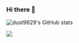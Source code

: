 ### Hi there 👋

<!--
**dust9629/dust9629** is a ✨ _special_ ✨ repository because its `README.md` (this file) appears on your GitHub profile.

Here are some ideas to get you started:

- 🔭 I’m currently working on ...
- 🌱 I’m currently learning ...
- 👯 I’m looking to collaborate on ...
- 🤔 I’m looking for help with ...
- 💬 Ask me about ...
- 📫 How to reach me: ...
- 😄 Pronouns: ...
- ⚡ Fun fact: ...
-->

![dust9629's GitHub stats](https://github-readme-stats.vercel.app/api?username=anuraghazra&show_icons=true&theme=radical)

<img src="https://img.shields.io/badge/react-20232a.svg?style=for-the-badge&logo=react&logoColor=61DAFB" />
